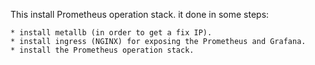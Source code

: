 This install Prometheus operation stack. it done in some steps:

    * install metallb (in order to get a fix IP).
    * install ingress (NGINX) for exposing the Prometheus and Grafana.
    * install the Prometheus operation stack.
